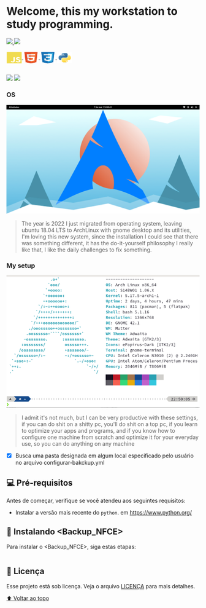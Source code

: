 # Welcome, this my workstation to study programming.
 
 <div>
  <a href="https://github.com/leandroSJ">
  <img height="180em" src="https://github-readme-stats.vercel.app/api?username=leandroSJ&show_icons=true&theme=dracula&include_all_commits=true&count_private=true"/>
  <img height="180em" src="https://github-readme-stats.vercel.app/api/top-langs/?username=leandroSJ&layout=compact&langs_count=7&theme=dracula"/>
</div>
<div style="display: inline_block"><br>
  <img align="center" alt="Leandro_skils-Js" height="30" width="40" src="https://raw.githubusercontent.com/devicons/devicon/master/icons/javascript/javascript-plain.svg">
  <img align="center" alt="Leandro_skils-HTML" height="30" width="40" src="https://raw.githubusercontent.com/devicons/devicon/master/icons/html5/html5-original.svg">
  <img align="center" alt="Leandro_skils-CSS" height="30" width="40" src="https://raw.githubusercontent.com/devicons/devicon/master/icons/css3/css3-original.svg">
  <img align="center" alt="Leandro_skils-Python" height="30" width="40" src="https://raw.githubusercontent.com/devicons/devicon/master/icons/python/python-original.svg">  
</div>
  
  ##
 
<div>   
  <a href="https://www.instagram.com/leandro_sjesus/" target="_blank"><img src="https://img.shields.io/badge/-Instagram-%23E4405F?style=for-the-badge&logo=instagram&logoColor=white" target="_blank"></a>
  <a href = "mailto:leandro.dejesus@outlook.com.br"><img src="https://img.shields.io/badge/-Gmail-%23333?style=for-the-badge&logo=gmail&logoColor=white" target="_blank"></a>
 
</div>

 ### OS

<!---Esses são exemplos. Veja https://shields.io para outras pessoas ou para personalizar este conjunto de escudos. Você pode querer incluir dependências, status do projeto e informações de licença aqui--->
 
<img src="https://raw.githubusercontent.com/leandroSJ/leandroSJ/main/os-home.png" alt="home-os">

> The year is 2022 I just migrated from operating system, leaving ubuntu 18.04 LTS to ArchLinux with gnome desktop and its utilities, I'm loving this new system, since the installation I could see that there was something different, it has the do-it-yourself philosophy I really like that, I like the daily challenges to fix something.

### My setup
 
 <img src="https://raw.githubusercontent.com/leandroSJ/leandroSJ/main/specific-2.png" alt="home-os">

 > I admit it's not much, but I can be very productive with these settings, if you can do shit on a shitty pc, you'll do shit on a top pc, if you learn to optimize your apps and programs, and if you know how to configure one machine from scratch and optimize it for your everyday use, so you can do anything on any machine
 
- [x] Busca uma pasta designada em algum local especificado pelo usuário  no arquivo configurar-bakckup.yml


## 💻 Pré-requisitos

Antes de começar, verifique se você atendeu aos seguintes requisitos:
<!---Estes são apenas requisitos de exemplo. Adicionar, duplicar ou remover conforme necessário--->
* Instalar a versão mais recente do `python`. em https://www.python.org/

## 🚀 Instalando <Backup_NFCE>

Para instalar o <Backup_NFCE>, siga estas etapas:

```

```
## 📝 Licença

Esse projeto está sob licença. Veja o arquivo [LICENÇA](LICENSE.md) para mais detalhes.

[⬆ Voltar ao topo](#nome-do-projeto)<br>
